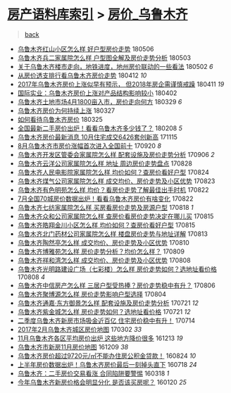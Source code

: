 [房产语料库索引](../../README.md)  > [房价_乌鲁木齐](房价_乌鲁木齐.md)
====
> [back](../README.md)

- [乌鲁木齐红山小区怎么样 好户型房价走势](http://jkwz.applinzi.com/ittc/7099918256838280209.html#%E4%B9%8C%E9%B2%81%E6%9C%A8%E9%BD%90%E7%BA%A2%E5%B1%B1%E5%B0%8F%E5%8C%BA%E6%80%8E%E4%B9%88%E6%A0%B7+%E5%A5%BD%E6%88%B7%E5%9E%8B%E6%88%BF%E4%BB%B7%E8%B5%B0%E5%8A%BF) 180506  
- [乌鲁木齐兵二家属院怎么样 户型图全解及房价走势分析](http://jkwz.applinzi.com/ittc/7098806823740244999.html#%E4%B9%8C%E9%B2%81%E6%9C%A8%E9%BD%90%E5%85%B5%E4%BA%8C%E5%AE%B6%E5%B1%9E%E9%99%A2%E6%80%8E%E4%B9%88%E6%A0%B7+%E6%88%B7%E5%9E%8B%E5%9B%BE%E5%85%A8%E8%A7%A3%E5%8F%8A%E6%88%BF%E4%BB%B7%E8%B5%B0%E5%8A%BF%E5%88%86%E6%9E%90) 180503  
- [关于乌鲁木齐楼市走向，地铁进度，地州房价联动的一些看法](http://jkwz.applinzi.com/ittc/7098506523548582922.html#%E5%85%B3%E4%BA%8E%E4%B9%8C%E9%B2%81%E6%9C%A8%E9%BD%90%E6%A5%BC%E5%B8%82%E8%B5%B0%E5%90%91%EF%BC%8C%E5%9C%B0%E9%93%81%E8%BF%9B%E5%BA%A6%EF%BC%8C%E5%9C%B0%E5%B7%9E%E6%88%BF%E4%BB%B7%E8%81%94%E5%8A%A8%E7%9A%84%E4%B8%80%E4%BA%9B%E7%9C%8B%E6%B3%95) 180502 *6* 
- [从房价透支排行看乌鲁木齐房价走势](http://jkwz.applinzi.com/ittc/7091138262179775498.html#%E4%BB%8E%E6%88%BF%E4%BB%B7%E9%80%8F%E6%94%AF%E6%8E%92%E8%A1%8C%E7%9C%8B%E4%B9%8C%E9%B2%81%E6%9C%A8%E9%BD%90%E6%88%BF%E4%BB%B7%E8%B5%B0%E5%8A%BF) 180412 *10* 
- [2017年乌鲁木齐房价上涨似早有预示， 但2018年房企需谨慎戒躁](http://jkwz.applinzi.com/ittc/7090690748767011851.html#2017%E5%B9%B4%E4%B9%8C%E9%B2%81%E6%9C%A8%E9%BD%90%E6%88%BF%E4%BB%B7%E4%B8%8A%E6%B6%A8%E4%BC%BC%E6%97%A9%E6%9C%89%E9%A2%84%E7%A4%BA%EF%BC%8C+%E4%BD%862018%E5%B9%B4%E6%88%BF%E4%BC%81%E9%9C%80%E8%B0%A8%E6%85%8E%E6%88%92%E8%BA%81) 180411 *19* 
- [国际实业：乌鲁木齐房价上涨对产品结构影响较小](http://jkwz.applinzi.com/ittc/7087389198619509776.html#%E5%9B%BD%E9%99%85%E5%AE%9E%E4%B8%9A%EF%BC%9A%E4%B9%8C%E9%B2%81%E6%9C%A8%E9%BD%90%E6%88%BF%E4%BB%B7%E4%B8%8A%E6%B6%A8%E5%AF%B9%E4%BA%A7%E5%93%81%E7%BB%93%E6%9E%84%E5%BD%B1%E5%93%8D%E8%BE%83%E5%B0%8F) 180402  
- [乌鲁木齐土地市场4月1800亩入市，房价走向何方](http://jkwz.applinzi.com/ittc/7085954922745168903.html#%E4%B9%8C%E9%B2%81%E6%9C%A8%E9%BD%90%E5%9C%9F%E5%9C%B0%E5%B8%82%E5%9C%BA4%E6%9C%881800%E4%BA%A9%E5%85%A5%E5%B8%82%EF%BC%8C%E6%88%BF%E4%BB%B7%E8%B5%B0%E5%90%91%E4%BD%95%E6%96%B9) 180329 *6* 
- [乌鲁木齐房价为何持续上涨](http://jkwz.applinzi.com/ittc/7085276341035598859.html#%E4%B9%8C%E9%B2%81%E6%9C%A8%E9%BD%90%E6%88%BF%E4%BB%B7%E4%B8%BA%E4%BD%95%E6%8C%81%E7%BB%AD%E4%B8%8A%E6%B6%A8) 180327  
- [如何看待乌鲁木齐房价](http://jkwz.applinzi.com/ittc/7084332868543448075.html#%E5%A6%82%E4%BD%95%E7%9C%8B%E5%BE%85%E4%B9%8C%E9%B2%81%E6%9C%A8%E9%BD%90%E6%88%BF%E4%BB%B7) 180325  
- [全国最新二手房价出炉！看看乌鲁木齐多少钱了？](http://jkwz.applinzi.com/ittc/7067671283242632208.html#%E5%85%A8%E5%9B%BD%E6%9C%80%E6%96%B0%E4%BA%8C%E6%89%8B%E6%88%BF%E4%BB%B7%E5%87%BA%E7%82%89%EF%BC%81%E7%9C%8B%E7%9C%8B%E4%B9%8C%E9%B2%81%E6%9C%A8%E9%BD%90%E5%A4%9A%E5%B0%91%E9%92%B1%E4%BA%86%EF%BC%9F) 180208 *5* 
- [乌鲁木齐房价最新消息 10月住宅成交6426套创新高](http://jkwz.applinzi.com/ittc/7036120287551161360.html#%E4%B9%8C%E9%B2%81%E6%9C%A8%E9%BD%90%E6%88%BF%E4%BB%B7%E6%9C%80%E6%96%B0%E6%B6%88%E6%81%AF+10%E6%9C%88%E4%BD%8F%E5%AE%85%E6%88%90%E4%BA%A46426%E5%A5%97%E5%88%9B%E6%96%B0%E9%AB%98) 171115  
- [8月乌鲁木齐市房价涨幅首次进入全国前十](http://jkwz.applinzi.com/ittc/7015413049224332305.html#8%E6%9C%88%E4%B9%8C%E9%B2%81%E6%9C%A8%E9%BD%90%E5%B8%82%E6%88%BF%E4%BB%B7%E6%B6%A8%E5%B9%85%E9%A6%96%E6%AC%A1%E8%BF%9B%E5%85%A5%E5%85%A8%E5%9B%BD%E5%89%8D%E5%8D%81) 170920 *8* 
- [乌鲁木齐开发区管委会家属院怎么样 配套设施及房价走势分析](http://jkwz.applinzi.com/ittc/7010115662658405393.html#%E4%B9%8C%E9%B2%81%E6%9C%A8%E9%BD%90%E5%BC%80%E5%8F%91%E5%8C%BA%E7%AE%A1%E5%A7%94%E4%BC%9A%E5%AE%B6%E5%B1%9E%E9%99%A2%E6%80%8E%E4%B9%88%E6%A0%B7+%E9%85%8D%E5%A5%97%E8%AE%BE%E6%96%BD%E5%8F%8A%E6%88%BF%E4%BB%B7%E8%B5%B0%E5%8A%BF%E5%88%86%E6%9E%90) 170906 *2* 
- [乌鲁木齐云洋公司家属院怎么样 地址 周边房价走势盘点](http://jkwz.applinzi.com/ittc/7006782693340349457.html#%E4%B9%8C%E9%B2%81%E6%9C%A8%E9%BD%90%E4%BA%91%E6%B4%8B%E5%85%AC%E5%8F%B8%E5%AE%B6%E5%B1%9E%E9%99%A2%E6%80%8E%E4%B9%88%E6%A0%B7+%E5%9C%B0%E5%9D%80+%E5%91%A8%E8%BE%B9%E6%88%BF%E4%BB%B7%E8%B5%B0%E5%8A%BF%E7%9B%98%E7%82%B9) 170828  
- [乌鲁木齐人民电影院家属院怎么样 均价如何？查房价看好户型](http://jkwz.applinzi.com/ittc/7005382079230247952.html#%E4%B9%8C%E9%B2%81%E6%9C%A8%E9%BD%90%E4%BA%BA%E6%B0%91%E7%94%B5%E5%BD%B1%E9%99%A2%E5%AE%B6%E5%B1%9E%E9%99%A2%E6%80%8E%E4%B9%88%E6%A0%B7+%E5%9D%87%E4%BB%B7%E5%A6%82%E4%BD%95%EF%BC%9F%E6%9F%A5%E6%88%BF%E4%BB%B7%E7%9C%8B%E5%A5%BD%E6%88%B7%E5%9E%8B) 170824  
- [乌鲁木齐煤气公司家属院怎么样 成交均价、房价走势及小区优势](http://jkwz.applinzi.com/ittc/7004956262977242128.html#%E4%B9%8C%E9%B2%81%E6%9C%A8%E9%BD%90%E7%85%A4%E6%B0%94%E5%85%AC%E5%8F%B8%E5%AE%B6%E5%B1%9E%E9%99%A2%E6%80%8E%E4%B9%88%E6%A0%B7+%E6%88%90%E4%BA%A4%E5%9D%87%E4%BB%B7%E3%80%81%E6%88%BF%E4%BB%B7%E8%B5%B0%E5%8A%BF%E5%8F%8A%E5%B0%8F%E5%8C%BA%E4%BC%98%E5%8A%BF) 170823  
- [乌鲁木齐有色明苑怎么样 均价？看房价走势了解最佳出手时机](http://jkwz.applinzi.com/ittc/7004614757464933392.html#%E4%B9%8C%E9%B2%81%E6%9C%A8%E9%BD%90%E6%9C%89%E8%89%B2%E6%98%8E%E8%8B%91%E6%80%8E%E4%B9%88%E6%A0%B7+%E5%9D%87%E4%BB%B7%EF%BC%9F%E7%9C%8B%E6%88%BF%E4%BB%B7%E8%B5%B0%E5%8A%BF%E4%BA%86%E8%A7%A3%E6%9C%80%E4%BD%B3%E5%87%BA%E6%89%8B%E6%97%B6%E6%9C%BA) 170822  
- [7月全国70城房价数据出炉！看看乌鲁木齐房价有啥变化](http://jkwz.applinzi.com/ittc/7004455943604273936.html#7%E6%9C%88%E5%85%A8%E5%9B%BD70%E5%9F%8E%E6%88%BF%E4%BB%B7%E6%95%B0%E6%8D%AE%E5%87%BA%E7%82%89%EF%BC%81%E7%9C%8B%E7%9C%8B%E4%B9%8C%E9%B2%81%E6%9C%A8%E9%BD%90%E6%88%BF%E4%BB%B7%E6%9C%89%E5%95%A5%E5%8F%98%E5%8C%96) 170822  
- [乌鲁木齐七纺家属院怎么样 买房看房价走势及房源户型](http://jkwz.applinzi.com/ittc/7003095111981073424.html#%E4%B9%8C%E9%B2%81%E6%9C%A8%E9%BD%90%E4%B8%83%E7%BA%BA%E5%AE%B6%E5%B1%9E%E9%99%A2%E6%80%8E%E4%B9%88%E6%A0%B7+%E4%B9%B0%E6%88%BF%E7%9C%8B%E6%88%BF%E4%BB%B7%E8%B5%B0%E5%8A%BF%E5%8F%8A%E6%88%BF%E6%BA%90%E6%88%B7%E5%9E%8B) 170818 *1* 
- [乌鲁木齐众和公司家属院怎么样 查房价看房价走势决定在哪儿买](http://jkwz.applinzi.com/ittc/7002033874123883537.html#%E4%B9%8C%E9%B2%81%E6%9C%A8%E9%BD%90%E4%BC%97%E5%92%8C%E5%85%AC%E5%8F%B8%E5%AE%B6%E5%B1%9E%E9%99%A2%E6%80%8E%E4%B9%88%E6%A0%B7+%E6%9F%A5%E6%88%BF%E4%BB%B7%E7%9C%8B%E6%88%BF%E4%BB%B7%E8%B5%B0%E5%8A%BF%E5%86%B3%E5%AE%9A%E5%9C%A8%E5%93%AA%E5%84%BF%E4%B9%B0) 170815  
- [乌鲁木齐皓翔金川小区怎么样 均价如何？查房价看好户型](http://jkwz.applinzi.com/ittc/7001975471905178640.html#%E4%B9%8C%E9%B2%81%E6%9C%A8%E9%BD%90%E7%9A%93%E7%BF%94%E9%87%91%E5%B7%9D%E5%B0%8F%E5%8C%BA%E6%80%8E%E4%B9%88%E6%A0%B7+%E5%9D%87%E4%BB%B7%E5%A6%82%E4%BD%95%EF%BC%9F%E6%9F%A5%E6%88%BF%E4%BB%B7%E7%9C%8B%E5%A5%BD%E6%88%B7%E5%9E%8B) 170815  
- [乌鲁木齐北门药材公司家属院怎么样 楼盘房价走势与地址详解](http://jkwz.applinzi.com/ittc/7001276558248248337.html#%E4%B9%8C%E9%B2%81%E6%9C%A8%E9%BD%90%E5%8C%97%E9%97%A8%E8%8D%AF%E6%9D%90%E5%85%AC%E5%8F%B8%E5%AE%B6%E5%B1%9E%E9%99%A2%E6%80%8E%E4%B9%88%E6%A0%B7+%E6%A5%BC%E7%9B%98%E6%88%BF%E4%BB%B7%E8%B5%B0%E5%8A%BF%E4%B8%8E%E5%9C%B0%E5%9D%80%E8%AF%A6%E8%A7%A3) 170813  
- [乌鲁木齐陶然亭怎么样 成交均价、房价走势及小区优势](http://jkwz.applinzi.com/ittc/7000116979376325648.html#%E4%B9%8C%E9%B2%81%E6%9C%A8%E9%BD%90%E9%99%B6%E7%84%B6%E4%BA%AD%E6%80%8E%E4%B9%88%E6%A0%B7+%E6%88%90%E4%BA%A4%E5%9D%87%E4%BB%B7%E3%80%81%E6%88%BF%E4%BB%B7%E8%B5%B0%E5%8A%BF%E5%8F%8A%E5%B0%8F%E5%8C%BA%E4%BC%98%E5%8A%BF) 170810  
- [乌鲁木齐博雅苑怎么样 房价走势分析？均价怎么样？](http://jkwz.applinzi.com/ittc/6999754189377635345.html#%E4%B9%8C%E9%B2%81%E6%9C%A8%E9%BD%90%E5%8D%9A%E9%9B%85%E8%8B%91%E6%80%8E%E4%B9%88%E6%A0%B7+%E6%88%BF%E4%BB%B7%E8%B5%B0%E5%8A%BF%E5%88%86%E6%9E%90%EF%BC%9F%E5%9D%87%E4%BB%B7%E6%80%8E%E4%B9%88%E6%A0%B7%EF%BC%9F) 170809  
- [乌鲁木齐祥和湾怎么样 成交均价、房价走势及小区优势](http://jkwz.applinzi.com/ittc/6999435472118744080.html#%E4%B9%8C%E9%B2%81%E6%9C%A8%E9%BD%90%E7%A5%A5%E5%92%8C%E6%B9%BE%E6%80%8E%E4%B9%88%E6%A0%B7+%E6%88%90%E4%BA%A4%E5%9D%87%E4%BB%B7%E3%80%81%E6%88%BF%E4%BB%B7%E8%B5%B0%E5%8A%BF%E5%8F%8A%E5%B0%8F%E5%8C%BA%E4%BC%98%E5%8A%BF) 170808  
- [乌鲁木齐光明路建设广场（七彩楼）怎么样 房价走势如何？选地址看价格](http://jkwz.applinzi.com/ittc/6999403506883363857.html#%E4%B9%8C%E9%B2%81%E6%9C%A8%E9%BD%90%E5%85%89%E6%98%8E%E8%B7%AF%E5%BB%BA%E8%AE%BE%E5%B9%BF%E5%9C%BA%EF%BC%88%E4%B8%83%E5%BD%A9%E6%A5%BC%EF%BC%89%E6%80%8E%E4%B9%88%E6%A0%B7+%E6%88%BF%E4%BB%B7%E8%B5%B0%E5%8A%BF%E5%A6%82%E4%BD%95%EF%BC%9F%E9%80%89%E5%9C%B0%E5%9D%80%E7%9C%8B%E4%BB%B7%E6%A0%BC) 170808 *4* 
- [乌鲁木齐中信房产怎么样 三居户型受热捧？房价走势稳中有升？](http://jkwz.applinzi.com/ittc/6998630591678137360.html#%E4%B9%8C%E9%B2%81%E6%9C%A8%E9%BD%90%E4%B8%AD%E4%BF%A1%E6%88%BF%E4%BA%A7%E6%80%8E%E4%B9%88%E6%A0%B7+%E4%B8%89%E5%B1%85%E6%88%B7%E5%9E%8B%E5%8F%97%E7%83%AD%E6%8D%A7%EF%BC%9F%E6%88%BF%E4%BB%B7%E8%B5%B0%E5%8A%BF%E7%A8%B3%E4%B8%AD%E6%9C%89%E5%8D%87%EF%BC%9F) 170806  
- [乌鲁木齐聚博源怎么样 房价走势影响户型选择](http://jkwz.applinzi.com/ittc/6997918913214809104.html#%E4%B9%8C%E9%B2%81%E6%9C%A8%E9%BD%90%E8%81%9A%E5%8D%9A%E6%BA%90%E6%80%8E%E4%B9%88%E6%A0%B7+%E6%88%BF%E4%BB%B7%E8%B5%B0%E5%8A%BF%E5%BD%B1%E5%93%8D%E6%88%B7%E5%9E%8B%E9%80%89%E6%8B%A9) 170804  
- [乌鲁木齐通嘉·东方御景怎么样 配套设施及房价走势分析](http://jkwz.applinzi.com/ittc/6992701561799967760.html#%E4%B9%8C%E9%B2%81%E6%9C%A8%E9%BD%90%E9%80%9A%E5%98%89%C2%B7%E4%B8%9C%E6%96%B9%E5%BE%A1%E6%99%AF%E6%80%8E%E4%B9%88%E6%A0%B7+%E9%85%8D%E5%A5%97%E8%AE%BE%E6%96%BD%E5%8F%8A%E6%88%BF%E4%BB%B7%E8%B5%B0%E5%8A%BF%E5%88%86%E6%9E%90) 170721 *12* 
- [乌鲁木齐紫金城怎么样 房价走势如何？选地址看价格](http://jkwz.applinzi.com/ittc/6992696192990184464.html#%E4%B9%8C%E9%B2%81%E6%9C%A8%E9%BD%90%E7%B4%AB%E9%87%91%E5%9F%8E%E6%80%8E%E4%B9%88%E6%A0%B7+%E6%88%BF%E4%BB%B7%E8%B5%B0%E5%8A%BF%E5%A6%82%E4%BD%95%EF%BC%9F%E9%80%89%E5%9C%B0%E5%9D%80%E7%9C%8B%E4%BB%B7%E6%A0%BC) 170721 *12* 
- [二季度乌鲁木齐新房市场吸金近百亿 住宅房价稳中有升！](http://jkwz.applinzi.com/ittc/6990182667780621328.html#%E4%BA%8C%E5%AD%A3%E5%BA%A6%E4%B9%8C%E9%B2%81%E6%9C%A8%E9%BD%90%E6%96%B0%E6%88%BF%E5%B8%82%E5%9C%BA%E5%90%B8%E9%87%91%E8%BF%91%E7%99%BE%E4%BA%BF+%E4%BD%8F%E5%AE%85%E6%88%BF%E4%BB%B7%E7%A8%B3%E4%B8%AD%E6%9C%89%E5%8D%87%EF%BC%81) 170714  
- [2017年2月乌鲁木齐城区房价地图](http://jkwz.applinzi.com/ittc/6940408762031670276.html#2017%E5%B9%B42%E6%9C%88%E4%B9%8C%E9%B2%81%E6%9C%A8%E9%BD%90%E5%9F%8E%E5%8C%BA%E6%88%BF%E4%BB%B7%E5%9C%B0%E5%9B%BE) 170302 *33* 
- [11月乌鲁木齐各区平均房价出炉 这些地方降价很多](http://jkwz.applinzi.com/ittc/6911015771689190404.html#11%E6%9C%88%E4%B9%8C%E9%B2%81%E6%9C%A8%E9%BD%90%E5%90%84%E5%8C%BA%E5%B9%B3%E5%9D%87%E6%88%BF%E4%BB%B7%E5%87%BA%E7%82%89+%E8%BF%99%E4%BA%9B%E5%9C%B0%E6%96%B9%E9%99%8D%E4%BB%B7%E5%BE%88%E5%A4%9A) 161213 *19* 
- [乌鲁木齐市新房11月房价地图](http://jkwz.applinzi.com/ittc/6909660126612292612.html#%E4%B9%8C%E9%B2%81%E6%9C%A8%E9%BD%90%E5%B8%82%E6%96%B0%E6%88%BF11%E6%9C%88%E6%88%BF%E4%BB%B7%E5%9C%B0%E5%9B%BE) 161209 *38* 
- [乌鲁木齐房价超过9720元/㎡不能办住房公积金贷款！](http://jkwz.applinzi.com/ittc/6869915916007113732.html#%E4%B9%8C%E9%B2%81%E6%9C%A8%E9%BD%90%E6%88%BF%E4%BB%B7%E8%B6%85%E8%BF%879720%E5%85%83%2F%E3%8E%A1%E4%B8%8D%E8%83%BD%E5%8A%9E%E4%BD%8F%E6%88%BF%E5%85%AC%E7%A7%AF%E9%87%91%E8%B4%B7%E6%AC%BE%EF%BC%81) 160824 *10* 
- [上半年房价数据出炉！乌鲁木齐房价最后一刻掉头直下](http://jkwz.applinzi.com/ittc/6856198092860425221.html#%E4%B8%8A%E5%8D%8A%E5%B9%B4%E6%88%BF%E4%BB%B7%E6%95%B0%E6%8D%AE%E5%87%BA%E7%82%89%EF%BC%81%E4%B9%8C%E9%B2%81%E6%9C%A8%E9%BD%90%E6%88%BF%E4%BB%B7%E6%9C%80%E5%90%8E%E4%B8%80%E5%88%BB%E6%8E%89%E5%A4%B4%E7%9B%B4%E4%B8%8B) 160718 *24* 
- [乌鲁木齐：二手房价交易看涨 合同陷阱要警惕](http://jkwz.applinzi.com/ittc/6810863765109081092.html#%E4%B9%8C%E9%B2%81%E6%9C%A8%E9%BD%90%EF%BC%9A%E4%BA%8C%E6%89%8B%E6%88%BF%E4%BB%B7%E4%BA%A4%E6%98%93%E7%9C%8B%E6%B6%A8+%E5%90%88%E5%90%8C%E9%99%B7%E9%98%B1%E8%A6%81%E8%AD%A6%E6%83%95) 160318 *1* 
- [今年乌鲁木齐新房价格会明显分化 是否该买房呢？](http://jkwz.applinzi.com/ittc/6789534325586527237.html#%E4%BB%8A%E5%B9%B4%E4%B9%8C%E9%B2%81%E6%9C%A8%E9%BD%90%E6%96%B0%E6%88%BF%E4%BB%B7%E6%A0%BC%E4%BC%9A%E6%98%8E%E6%98%BE%E5%88%86%E5%8C%96+%E6%98%AF%E5%90%A6%E8%AF%A5%E4%B9%B0%E6%88%BF%E5%91%A2%EF%BC%9F) 160120 *25* 
